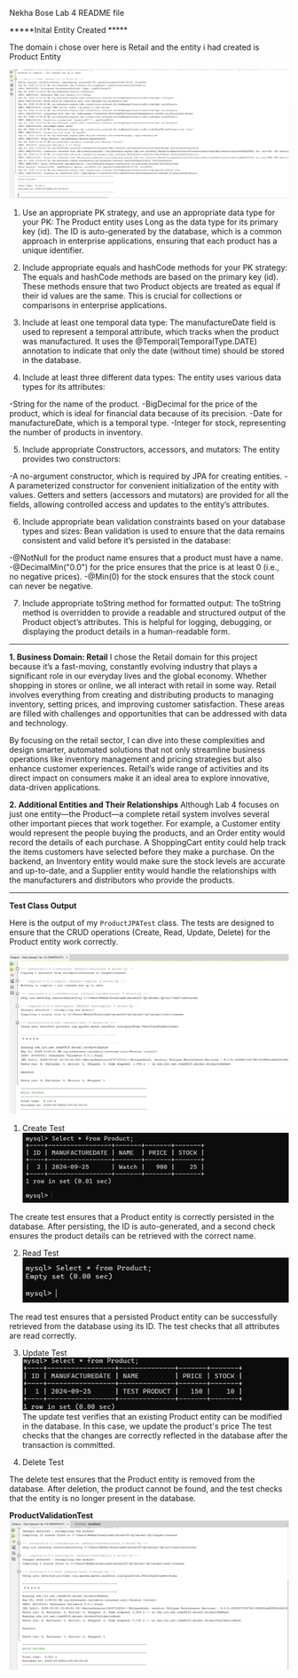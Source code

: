 Nekha Bose Lab 4 README file


*****Inital Entity Created *****

The domain i chose over here is Retail and the entity i had created is Product Entity 

![Build Success](Build%20Success.png)

1. Use an appropriate PK strategy, and use an appropriate data type for your PK:
The Product entity uses Long as the data type for its primary key (id). The ID is auto-generated by the database, 
which is a common approach in enterprise applications, ensuring that each product has a unique identifier.

2. Include appropriate equals and hashCode methods for your PK strategy:
The equals and hashCode methods are based on the primary key (id). These methods ensure that two Product objects are 
treated as equal if their id values are the same. This is crucial for collections or comparisons in enterprise applications.

3. Include at least one temporal data type:
The manufactureDate field is used to represent a temporal attribute, which tracks when the product was manufactured. It uses the
 @Temporal(TemporalType.DATE) annotation to indicate that only the date (without time) should be stored in the database.

4. Include at least three different data types:
The entity uses various data types for its attributes:

-String for the name of the product.
-BigDecimal for the price of the product, which is ideal for financial data because of its precision.
-Date for manufactureDate, which is a temporal type.
-Integer for stock, representing the number of products in inventory.

5. Include appropriate Constructors, accessors, and mutators:
The entity provides two constructors:

-A no-argument constructor, which is required by JPA for creating entities.
-A parameterized constructor for convenient initialization of the entity with values.
Getters and setters (accessors and mutators) are provided for all the fields, allowing controlled access and updates 
to the entity’s attributes.

6. Include appropriate bean validation constraints based on your database types and sizes:
Bean validation is used to ensure that the data remains consistent and valid before it’s persisted in the database:

-@NotNull for the product name ensures that a product must have a name.
-@DecimalMin("0.0") for the price ensures that the price is at least 0 (i.e., no negative prices).
-@Min(0) for the stock ensures that the stock count can never be negative.

7. Include appropriate toString method for formatted output:
The toString method is overridden to provide a readable and structured output of the Product object’s attributes. This is
 helpful for logging, debugging, or displaying the product details in a human-readable form.


***************************************************************************************************************************************

**1. Business Domain: Retail**
I chose the Retail domain for this project because it’s a fast-moving, constantly evolving industry that plays a significant role in our 
everyday lives and the global economy. Whether shopping in stores or online, we all interact with retail in some way. Retail involves 
everything from creating and distributing products to managing inventory, setting prices, and improving customer satisfaction. These areas
 are filled with challenges and opportunities that can be addressed with data and technology.

By focusing on the retail sector, I can dive into these complexities and design smarter, automated solutions that not only streamline business 
operations like inventory management and pricing strategies but also enhance customer experiences. Retail’s wide range of activities and its 
direct impact on consumers make it an ideal area to explore innovative, data-driven applications.


**2. Additional Entities and Their Relationships**
Although Lab 4 focuses on just one entity—the Product—a complete retail system involves several other important pieces that work together. 
For example, a Customer entity would represent the people buying the products, and an Order entity would record the details of each purchase.
 A ShoppingCart entity could help track the items customers have selected before they make a purchase. On the backend, an Inventory entity
 would make sure the stock levels are accurate and up-to-date, and a Supplier entity would handle the relationships with the manufacturers
 and distributors who provide the products.


****************************************************************************************************************************************

**Test Class Output**

Here is the output of my `ProductJPATest` class. The tests are designed to ensure that the CRUD operations (Create, Read, Update, 
Delete) for the Product entity work correctly.

![Output Test](./Output_Test.png)


1) Create Test
![Create Test](./Create_Test.png)

The create test ensures that a Product entity is correctly persisted in the database. After persisting, the ID is auto-generated, and a 
second check ensures the product details can be retrieved with the correct name.

2) Read Test
![Read Test](./Read_Test.png)

The read test ensures that a persisted Product entity can be successfully retrieved from the database using its ID. The test checks that 
all attributes are read correctly.

3) Update Test
![Update Test](./Update_Test.png)
The update test verifies that an existing Product entity can be modified in the database. In this case, we update the product's price
The test checks that the changes are correctly reflected in the database after the transaction is committed.

4) Delete Test

The delete test ensures that the Product entity is removed from the database. After deletion, the product cannot be found, and the test
 checks that the entity is no longer present in the database.

 **ProductValidationTest**
 ![Product Validation Test](./ProductValidationTest.png)